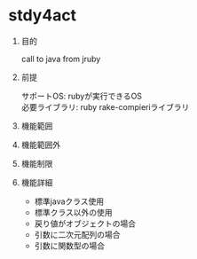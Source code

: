 stdy4act 
========
1. 目的

    call to java from jruby 

1. 前提

   サポートOS: rubyが実行できるOS  
   必要ライブラリ:  ruby rake-compieriライブラリ  

1. 機能範囲

1. 機能範囲外

1. 機能制限

1. 機能詳細
    * 標準javaクラス使用
    * 標準クラス以外の使用
    * 戻り値がオブジェクトの場合
    * 引数に二次元配列の場合
    * 引数に関数型の場合
 
